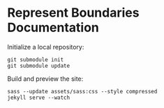 # Represent Boundaries Documentation

Initialize a local repository:

```
git submodule init
git submodule update
```

Build and preview the site:

```
sass --update assets/sass:css --style compressed
jekyll serve --watch
```
